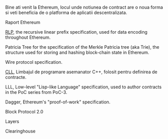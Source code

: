 Bine ati venit la Ethereum, locul unde notiunea de contract are o noua forma si veti beneficia de o platforma de aplicatii descentralizata.

Raport Ethereum 

[RLP](https://github.com/ethereum/wiki/wiki/%5BRomanian%5D-RLP), the recursive linear prefix specification, used for data encoding throughout Ethereum.

Patricia Tree for the specification of the Merkle Patricia tree (aka Trie), the structure used for storing and hashing block-chain state in Ethereum.

Wire protocol specification.

[CLL](https://github.com/ethereum/wiki/wiki/%5BRomanian%5D-CLL), Limbajul de programare asemanator C++, folosit pentru definirea de contracte.

LLL, Low-level "Lisp-like Language" specification, used to author contracts in the PoC series from PoC-3.

Dagger, Ethereum's "proof-of-work" specification.

Block Protocol 2.0

Layers

Clearinghouse
